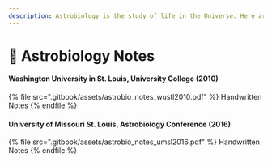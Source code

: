 ```yaml
---
description: Astrobiology is the study of life in the Universe. Here are my notes on it.
---
```


# 🌌 Astrobiology Notes

#### Washington University in St. Louis, University College (2010)

{% file src=".gitbook/assets/astrobio_notes_wustl2010.pdf" %}
Handwritten Notes
{% endfile %}

#### University of Missouri St. Louis, Astrobiology Conference (2016)

{% file src=".gitbook/assets/astrobio_notes_umsl2016.pdf" %}
Handwritten Notes
{% endfile %}
